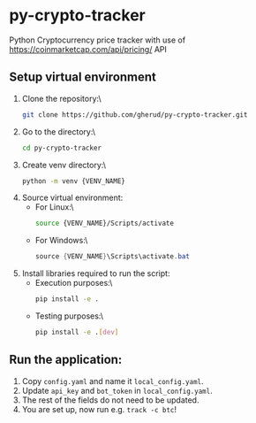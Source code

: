 # py-crypto-tracker
Python Cryptocurrency price tracker with use of https://coinmarketcap.com/api/pricing/ API

## Setup virtual environment
1. Clone the repository:\
   ```sh
   git clone https://github.com/gherud/py-crypto-tracker.git
   ```
2. Go to the directory:\
   ```sh
   cd py-crypto-tracker
   ```
3. Create venv directory:\
   ```sh
   python -m venv {VENV_NAME}
   ```
4. Source virtual environment:
   - For Linux:\
      ```sh
      source {VENV_NAME}/Scripts/activate
      ```
   - For Windows:\
      ```powershell
      source {VENV_NAME}\Scripts\activate.bat
      ```
5. Install libraries required to run the script:
   - Execution purposes:\
     ```sh
     pip install -e .
     ```
   - Testing purposes:\
     ```sh
     pip install -e .[dev]
     ```


## Run the application:
1. Copy `config.yaml` and name it `local_config.yaml`.
2. Update `api_key` and `bot_token` in `local_config.yaml`.
3. The rest of the fields do not need to be updated.
4. You are set up, now run e.g. `track -c btc`!
